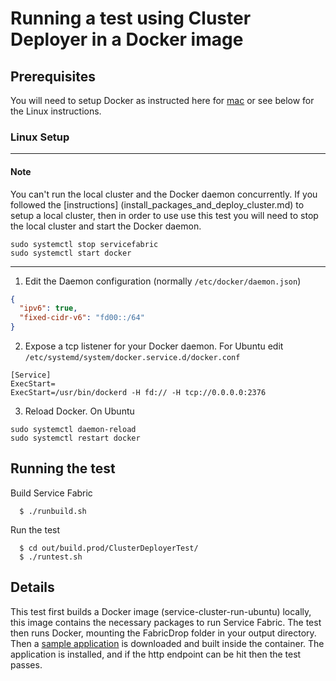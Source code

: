 # Running a test using Cluster Deployer in a Docker image

## Prerequisites

You will need to setup Docker as instructed here for [mac](https://docs.microsoft.com/en-us/azure/service-fabric/service-fabric-get-started-mac) or see below for the Linux instructions.

### Linux Setup

---
#### Note ####
You can't run the local cluster and the Docker daemon concurrently. If you followed the [instructions]  (install_packages_and_deploy_cluster.md) to setup a local cluster, then in order to use use this test you will need to stop the local cluster and start the Docker daemon.

```
sudo systemctl stop servicefabric
sudo systemctl start docker
```
---

1. Edit the Daemon configuration (normally `/etc/docker/daemon.json`)

```json
{
  "ipv6": true,
  "fixed-cidr-v6": "fd00::/64"
}
```
2. Expose a tcp listener for your Docker daemon. For Ubuntu edit `/etc/systemd/system/docker.service.d/docker.conf`

```
[Service]
ExecStart=
ExecStart=/usr/bin/dockerd -H fd:// -H tcp://0.0.0.0:2376
```

3. Reload Docker. On Ubuntu
```
sudo systemctl daemon-reload
sudo systemctl restart docker
```
## Running the test

Build Service Fabric
```
  $ ./runbuild.sh
```
Run the test
```
  $ cd out/build.prod/ClusterDeployerTest/
  $ ./runtest.sh
```
## Details

This test first builds a Docker image (service-cluster-run-ubuntu) locally, this image contains the necessary packages to run Service Fabric. The test then runs Docker, mounting the FabricDrop folder in your output directory. Then a [sample application](https://github.com/Azure-Samples/service-fabric-dotnet-core-getting-started) is downloaded and built inside the container. The application is installed, and if the http endpoint can be hit then the test passes.

